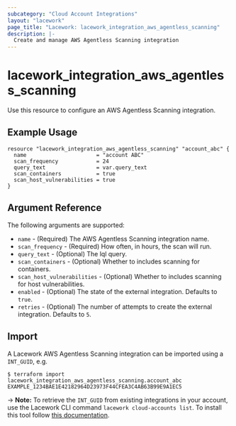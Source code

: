 ```yaml
---
subcategory: "Cloud Account Integrations"
layout: "lacework"
page_title: "Lacework: lacework_integration_aws_agentless_scanning"
description: |-
  Create and manage AWS Agentless Scanning integration
---
```


# lacework\_integration\_aws\_agentless\_scanning

Use this resource to configure an AWS Agentless Scanning integration.

## Example Usage

```hcl
resource "lacework_integration_aws_agentless_scanning" "account_abc" {
  name                      = "account ABC"
  scan_frequency            = 24
  query_text                = var.query_text
  scan_containers           = true
  scan_host_vulnerabilities = true
}
```

## Argument Reference

The following arguments are supported:

* `name` - (Required) The AWS Agentless Scanning integration name.
* `scan_frequency` - (Required) How often, in hours, the scan will run.
* `query_text` - (Optional) The lql query.
* `scan_containers` - (Optional) Whether to includes scanning for containers.
* `scan_host_vulnerabilities` - (Optional) Whether to includes scanning for host vulnerabilities.
* `enabled` - (Optional) The state of the external integration. Defaults to `true`.
* `retries` - (Optional) The number of attempts to create the external integration. Defaults to `5`.

## Import

A Lacework AWS Agentless Scanning integration can be imported using a `INT_GUID`, e.g.

```
$ terraform import lacework_integration_aws_agentless_scanning.account_abc EXAMPLE_1234BAE1E42182964D23973F44CFEA3C4AB63B99E9A1EC5
```
-> **Note:** To retrieve the `INT_GUID` from existing integrations in your account, use the
	Lacework CLI command `lacework cloud-accounts list`. To install this tool follow
	[this documentation](https://docs.lacework.com/cli/).
